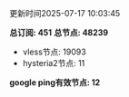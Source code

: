 更新时间2025-07-17 10:03:45

**总订阅: 451**
**总节点: 48239**
- vless节点: 19093
- hysteria2节点: 11

**google ping有效节点: 12**
